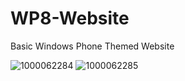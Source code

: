 # WP8-Website
Basic Windows Phone Themed Website

![1000062284](https://github.com/user-attachments/assets/689bc91e-b39b-4b64-9d12-7ab0c77574ee)
![1000062285](https://github.com/user-attachments/assets/e37c4ab6-c284-4575-a83f-e31d4c231628)
